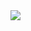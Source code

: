 <img src="https://img.shields.io/github/followers/{username}.svg?style=social&label=Follow&maxAge=2592000">
